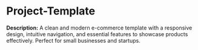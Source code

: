 # Project-Template
**Description:**   A clean and modern e-commerce template with a responsive design, intuitive navigation, and essential features to showcase products effectively. Perfect for small businesses and startups.
